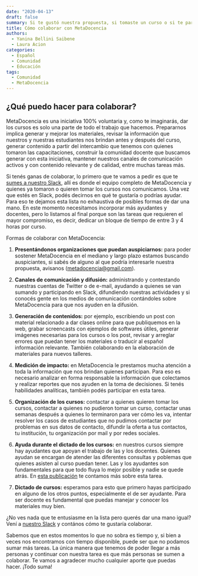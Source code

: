 ```yaml
---
date: "2020-04-13"
draft: false
summary: Si te gustó nuestra propuesta, si tomaste un curso o si te parece que está bueno lo que hacemos y querés ayudarnos, aquí te presentamos un listado de opciones que tenés para darnos una mano y sumar tu granito a esta iniciativa.
title: Cómo colaborar con MetaDocencia
authors: 
  - Yanina Bellini Saibene
  - Laura Acion
categories:
  - Español
  - Comunidad
  - Educación
tags: 
  - Comunidad
  - MetaDocencia
---
```


## ¿Qué puedo hacer para colaborar?

MetaDocencia es una iniciativa 100% voluntaria y, como te imaginarás, dar los cursos es solo una parte de todo el trabajo que hacemos. Prepararnos implica generar y mejorar los materiales, revisar la información que nuestros y nuestras estudiantes nos brindan antes y después del curso, generar contenido a partir del intercambio que tenemos con quienes tomaron las capacitaciones, construir la comunidad docente que buscamos generar con esta iniciativa, mantener nuestros canales de comunicación activos y con contenido relevante y de calidad, entre muchas tareas más.

Si tenés ganas de colaborar, lo primero que te vamos a pedir es que te [sumes a nuestro Slack](https://join.slack.com/t/metadocencia/shared_invite/zt-dmxiyrkl-PxIA72YGbr1b51wtGS4M4w), allí es donde el equipo completo de MetaDocencia y quienes ya tomaron o quieren tomar los cursos nos comunicamos. Una vez que estés en Slack, podés decirnos en qué te gustaría o podrías ayudar. Para eso te dejamos esta lista no exhaustiva de posibles formas de dar una mano. En este momento necesitamos incorporar más ayudantes y docentes, pero lo listamos al final porque son las tareas que requieren el mayor compromiso, es decir, dedicar un bloque de tiempo de entre 3 y 4 horas por curso.

Formas de colaborar con MetaDocencia:

1. **Presentándonos organizaciones que puedan auspiciarnos:** para poder sostener MetaDocencia en el mediano y largo plazo estamos buscando auspiciantes, si sabés de alguno al que podría interesarle nuestra propuesta, avisanos (metadocencia@gmail.com).

2. **Canales de comunicación y difusión:** administrando y contestando nuestras cuentas de Twitter o de e-mail, ayudando a quienes se van sumando y participando en Slack, difundiendo nuestras actividades y si conocés gente en los medios de comunicación contándoles sobre MetaDocencia para que nos ayuden en la difusión.

3. **Generación de contenidos:** por ejemplo, escribiendo un post con material relacionado a dar clases online para que publiquemos en la web, grabar screencasts con ejemplos de softwares útiles, generar imágenes necesarias para los cursos o los post, revisar y arreglar errores que puedan tener los materiales o traducir al español información relevante. También colaborando en la elaboración de materiales para nuevos talleres.

4. **Medición de impacto:** en MetaDocencia le prestamos mucha atención a toda la información que nos brindan quienes participan. Para eso es necesario analizar en forma responsable la información que colectamos y realizar reportes que nos ayuden en la toma de decisiones. Si tenés habilidades analíticas, también podés participar en esta tarea.

5. **Organización de los cursos:** contactar a quienes quieren tomar los cursos, contactar a quienes no pudieron tomar un curso, contactar unas semanas después a quienes lo terminaron  para ver cómo les va, intentar resolver los casos de estudiantes que no pudimos contactar por problemas en sus datos de contacto, difundir la oferta a tus contactos, tu institución, tu organización por mail y por redes sociales.

6. **Ayuda durante el dictado de los cursos:** en nuestros cursos siempre hay ayudantes que apoyan el trabajo de las y los docentes. Quienes ayudan se encargan de atender las diferentes consultas y poblemas que quienes asisten al curso puedan tener. Las y los ayudantes son fundamentales para que todo fluya lo mejor posible y nadie se quede atrás. En [esta publicación](https://metadocencia.netlify.app/post/ayudante/) te contamos más sobre esta tarea.

7. **Dictado de cursos:** esperamos para esto que primero hayas participado en alguno de los otros puntos, especialmente el de ser ayudante. Para ser docente es fundamental que puedas manejar y conocer los materiales muy bien.

¿No ves nada que te entusiasme en la lista pero querés dar una mano igual? Vení a [nuestro Slack](https://join.slack.com/t/metadocencia/shared_invite/zt-dmxiyrkl-PxIA72YGbr1b51wtGS4M4w) y contános cómo te gustaría colaborar.

Sabemos que en estos momentos lo que no sobra es tiempo y, si bien a veces nos encontramos con tiempo disponible, puede ser que no podamos sumar más tareas. La única manera que tenemos de poder llegar a más personas y continuar con nuestra tarea es que más personas se sumen a colaborar. Te vamos a agradecer mucho cualquier aporte que puedas hacer. ¡Todo suma!
